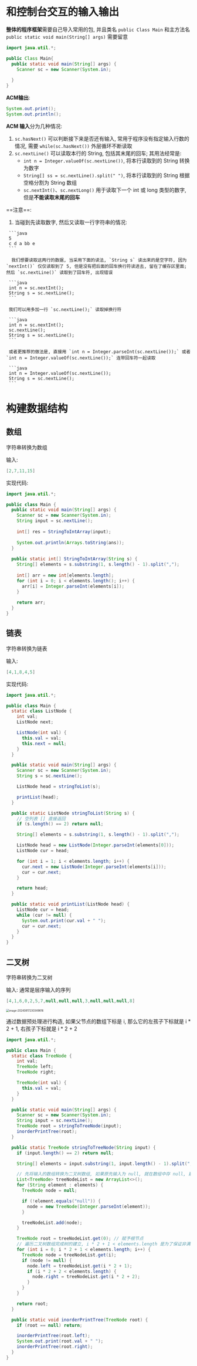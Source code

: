 # 和控制台交互的输入输出

**整体的程序框架**需要自己导入常用的包, 并且类名 `public Class Main` 和主方法名 `public static void main(String[] args)` 需要留意

```java
import java.util.*;

public Class Main{
  public static void main(String[] args) {
    Scanner sc = new Scanner(System.in);
    
  }
}
```

**ACM输出**:

```java
System.out.print();
System.out.println();
```

**ACM 输入**分为几种情况:

1.   `sc.hasNext()` 可以判断接下来是否还有输入, 常用于程序没有指定输入行数的情况, 需要 `while(sc.hasNext())` 外层循环不断读取
2.   `sc.nextLine()` 可以读取本行的 String, 包括其末尾的回车; 其用法经常是:
     *   `int n = Integer.valueOf(sc.nextLine())`, 将本行读取到的 String 转换为数字
     *   `String[] ss = sc.nextLine().split(" ")`, 将本行读取到的 String 根据空格分割为 String 数组
     *   `sc.nextInt()`、`sc.nextLong()` 用于读取下一个 int 或 long 类型的数字, 但是**不能读取末尾的回车**

==注意==:

1.    当碰到先读取数字, 然后又读取一行字符串的情况:

     ```java
     5
     c d a bb e
     ```

      我们想要读取这两行的数据, 当采用下面的读法, `String s` 读出来的是空字符, 因为 `nextInt()` 仅仅读取到了 5, 但是没有把后面的回车换行符读进去, 留在了缓存区里面; 然后 `sc.nextLine()` 读取到了回车符, 出现错误

     ```java
     int n = sc.nextInt();
     String s = sc.nextLine();
     ```

     我们可以用多加一行 `sc.nextLine();` 读取掉换行符

     ```java
     int n = sc.nextInt();
     sc.nextLine();
     String s = sc.nextLine();
     ```

     或者更推荐的做法是, 直接用 `int n = Integer.parseInt(sc.nextLine());` 或者 `int n = Integer.valueOf(sc.nextLine());` 连带回车符一起读取

     ```java
     int n = Integer.valueOf(sc.nextLine());
     String s = sc.nextLine();
     ```



# 构建数据结构

## 数组

字符串转换为数组

输入:

```java
[2,7,11,15]
```

实现代码:

```java
import java.util.*;

public class Main {
  public static void main(String[] args) {
    Scanner sc = new Scanner(System.in);
    String input = sc.nextLine();
    
    int[] res = StringToIntArray(input);
    
    System.out.println(Arrays.toString(ans));
  }
  
  public static int[] StringToIntArray(String s) {
    String[] elements = s.substring(1, s.length() - 1).split(",");
    
    int[] arr = new int[elements.length];
    for (int i = 0; i < elements.length(); i++) {
      arr[i] = Integer.parseInt(elements[i]);
    }
    
    return arr;
  }
}
```

## 链表

字符串转换为链表

输入:

```java
[4,1,8,4,5]
```

实现代码:

```java
import java.util.*;

public class Main {
  static class ListNode {
    int val;
    ListNode next;

    ListNode(int val) {
      this.val = val;
      this.next = null;
    }
  }

  public static void main(String[] args) {
    Scanner sc = new Scanner(System.in);
    String s = sc.nextLine();

    ListNode head = stringToList(s);

    printList(head);
  }

  public static ListNode stringToList(String s) {
    // 空列表 [] 直接返回
    if (s.length() == 2) return null;

    String[] elements = s.substring(1, s.length() - 1).split(",");

    ListNode head = new ListNode(Integer.parseInt(elements[0]));
    ListNode cur = head;

    for (int i = 1; i < elements.length; i++) {
      cur.next = new ListNode(Integer.parseInt(elements[i]));
      cur = cur.next;
    }

    return head;
  }

  public static void printList(ListNode head) {
    ListNode cur = head;
    while (cur != null) {
      System.out.print(cur.val + " ");
      cur = cur.next;
    }
  }
}
```

## 二叉树

字符串转换为二叉树

输入: 通常是层序输入的序列

```java
[4,1,6,0,2,5,7,null,null,null,3,null,null,null,8]
```

<img src="assets/image-20240817230349616.png" alt="image-20240817230349616" style="zoom: 50%; margin-left: 0" />

通过数据预处理进行构造, 如果父节点的数组下标是 i, 那么它的左孩子下标就是 i * 2 + 1, 右孩子下标就是 i * 2 + 2

```java
import java.util.*;

public class Main {
  static class TreeNode {
    int val;
    TreeNode left;
    TreeNode right;

    TreeNode(int val) {
      this.val = val;
    }
  }

  public static void main(String[] args) {
    Scanner sc = new Scanner(System.in);
    String input = sc.nextLine();
    TreeNode root = stringToTreeNode(input);
    inorderPrintTree(root);
  }

  public static TreeNode stringToTreeNode(String input) {
    if (input.length() == 2) return null;

    String[] elements = input.substring(1, input.length() - 1).split(",");

    // 先将输入的数组转换为二叉树数组, 如果原先输入为 null, 就在数组中存 null, 建立的树也是 null
    List<TreeNode> treeNodeList = new ArrayList<>();
    for (String element : elements) {
      TreeNode node = null;

      if (!element.equals("null")) {
        node = new TreeNode(Integer.parseInt(element));
      }

      treeNodeList.add(node);
    }

    TreeNode root = treeNodeList.get(0); // 赋予根节点
    // 遍历二叉树数组完成树的建立, i * 2 + 1 < elements.length 是为了保证非满二叉树的
    for (int i = 0; i * 2 + 1 < elements.length; i++) {
      TreeNode node = treeNodeList.get(i);
      if (node != null) {
        node.left = treeNodeList.get(i * 2 + 1);
        if (i * 2 + 2 < elements.length) {
          node.right = treeNodeList.get(i * 2 + 2);
        }
      }
    }

    return root;
  }

  public static void inorderPrintTree(TreeNode root) {
    if (root == null) return;

    inorderPrintTree(root.left);
    System.out.print(root.val + " ");
    inorderPrintTree(root.right);
  }
}
```

